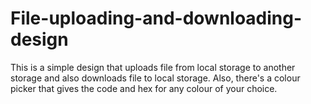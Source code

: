 # File-uploading-and-downloading-design
This is a simple design that uploads file from local storage to another storage and also downloads file to local storage. Also, there's a colour picker that gives the code and hex for any colour of your choice. 
